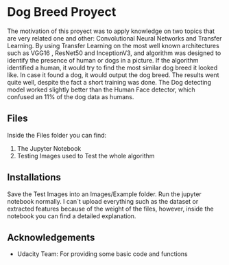 # Dog Breed Proyect

The motivation of this proyect was to apply knowledge on two topics that are very related one and other: Convolutional Neural Networks and Transfer Learning. By using Transfer Learning on the most well known architectures such as VGG16 , ResNet50 and InceptionV3, and algorithm was designed to identify the presence of human or dogs in a picture. If the algorithm identified a human, it would try to find the most similar dog breed it looked like. In case it found a dog, it would output the dog breed. The results went quite well, despite the fact a short training was done. The Dog detecting model worked slightly better than the Human Face detector, which confused an 11% of the dog data as humans.

## Files

Inside the Files folder you can find:

1. The Jupyter Notebook
2. Testing Images used to Test the whole algorithm

## Installations

Save the Test Images into an Images/Example folder. Run the jupyter notebook normally. I can´t upload everything such as the dataset or extracted features because of the weight of the files, however, inside the notebook you can find a detailed explanation.

## Acknowledgements

* Udacity Team: For providing some basic code and functions
